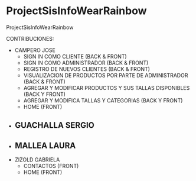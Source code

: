 # ProjectSisInfoWearRainbow
ProjectSisInfoWearRainbow


CONTRIBUCIONES:
- CAMPERO JOSE
  - SIGN IN COMO CLIENTE (BACK & FRONT)
  - SIGN IN COMO ADMINISTRADOR (BACK & FRONT)
  - REGISTRO DE NUEVOS CLIENTES (BACK & FRONT)
  - VISUALIZACION DE PRODUCTOS POR PARTE DE ADMINISTRADOR (BACK & FRONT)
  - AGREGAR Y MODIFICAR PRODUCTOS Y SUS TALLAS DISPONIBLES (BACK Y FRONT)
  - AGREGAR Y MODIFICA TALLAS Y CATEGORIAS (BACK Y FRONT)
  - HOME (FRONT)
- GUACHALLA SERGIO
  - 
- MALLEA LAURA
  - 
- ZIZOLD GABRIELA
  - CONTACTOS (FRONT)
  - HOME (FRONT)
